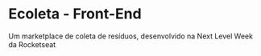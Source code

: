 # Ecoleta - Front-End

Um marketplace de coleta de resíduos, desenvolvido na Next Level Week da Rocketseat
